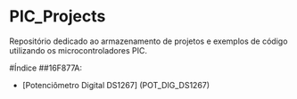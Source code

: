 # PIC_Projects
Repositório dedicado ao armazenamento de projetos e exemplos de código utilizando os microcontroladores PIC.

#Índice
##16F877A:
- [Potenciômetro Digital DS1267] (POT_DIG_DS1267) 
